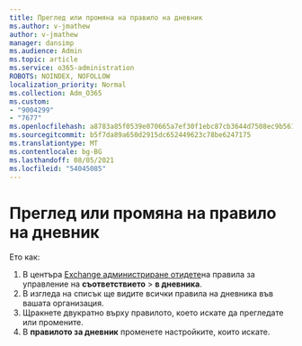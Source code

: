 ```yaml
---
title: Преглед или промяна на правило на дневник
ms.author: v-jmathew
author: v-jmathew
manager: dansimp
ms.audience: Admin
ms.topic: article
ms.service: o365-administration
ROBOTS: NOINDEX, NOFOLLOW
localization_priority: Normal
ms.collection: Adm_O365
ms.custom:
- "9004299"
- "7677"
ms.openlocfilehash: a8783a85f0539e070665a7ef30f1ebc87cb3644d7508ec9b561ad17200c97505
ms.sourcegitcommit: b5f7da89a650d2915dc652449623c78be6247175
ms.translationtype: MT
ms.contentlocale: bg-BG
ms.lasthandoff: 08/05/2021
ms.locfileid: "54045085"
---
```

# <a name="view-or-modify-a-journal-rule"></a>Преглед или промяна на правило на дневник

Ето как:

1. В центъра [Exchange администриране отидете](https://go.microsoft.com/fwlink/p/?linkid=2059104)на правила за управление на **съответствието**  >  **в дневника**.
2. В изгледа на списък ще видите всички правила на дневника във вашата организация.
3. Щракнете двукратно върху правилото, което искате да прегледате или промените.
4. В **правилото за дневник** променете настройките, които искате.
